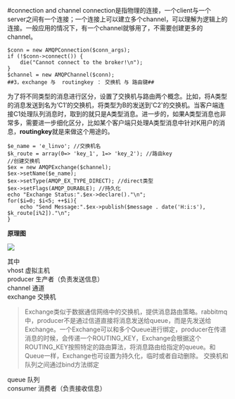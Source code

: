 #connection and channel
connection是指物理的连接，一个client与一个server之间有一个连接；一个连接上可以建立多个channel，可以理解为逻辑上的连接。一般应用的情况下，有一个channel就够用了，不需要创建更多的channel。

	$conn = new AMQPConnection($conn_args);   
	if (!$conn->connect()) {   
	    die("Cannot connect to the broker!\n");   
	}   
	$channel = new AMQPChannel($conn);  
	##3，exchange 与  routingkey ： 交换机 与 路由键##

为了将不同类型的消息进行区分，设置了交换机与路由两个概念。比如，将A类型的消息发送到名为‘C1’的交换机，将类型为B的发送到'C2'的交换机。当客户端连接C1处理队列消息时，取到的就只是A类型消息。进一步的，如果A类型消息也非常多，需要进一步细化区分，比如某个客户端只处理A类型消息中针对K用户的消息，**routingkey**就是来做这个用途的。

	$e_name = 'e_linvo'; //交换机名 
	$k_route = array(0=> 'key_1', 1=> 'key_2'); //路由key 
	//创建交换机    
	$ex = new AMQPExchange($channel);   
	$ex->setName($e_name); 
	$ex->setType(AMQP_EX_TYPE_DIRECT); //direct类型  
	$ex->setFlags(AMQP_DURABLE); //持久化 
	echo "Exchange Status:".$ex->declare()."\n";   
	for($i=0; $i<5; ++$i){ 
	    echo "Send Message:".$ex->publish($message . date('H:i:s'), $k_route[i%2])."\n";  
	}



**原理图**  
  
![](http://images2015.cnblogs.com/blog/806920/201509/806920-20150926161722819-779629690.png)

其中  
vhost 虚拟主机  
producer 生产者（负责发送信息）  
channel 通道  
exchange 交换机   
>Exchange类似于数据通信网络中的交换机，提供消息路由策略。rabbitmq中，producer不是通过信道直接将消息发送给queue，而是先发送给Exchange。一个Exchange可以和多个Queue进行绑定，producer在传递消息的时候，会传递一个ROUTING_KEY，Exchange会根据这个ROUTING_KEY按照特定的路由算法，将消息路由给指定的queue。和Queue一样，Exchange也可设置为持久化，临时或者自动删除。
>交换机和队列之间通过bind方法绑定  

queue  队列  
consumer 消费者（负责接收信息）